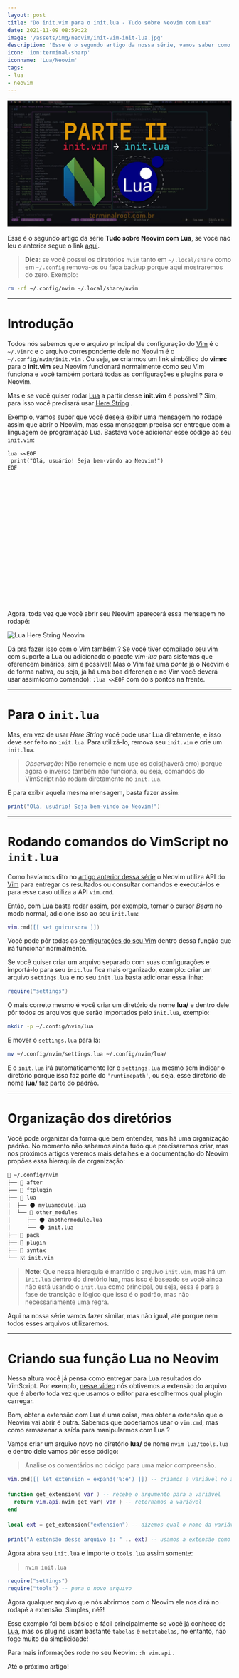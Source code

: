 ```yaml
---
layout: post
title: "Do init.vim para o init.lua - Tudo sobre Neovim com Lua"
date: 2021-11-09 08:59:22
image: '/assets/img/neovim/init-vim-init-lua.jpg'
description: 'Esse é o segundo artigo da nossa série, vamos saber como as coisas funcionam na migração!'
icon: 'ion:terminal-sharp'
iconname: 'Lua/Neovim'
tags:
- lua
- neovim
---
```


![Do init.vim para o init.lua - Tudo sobre Neovim com Lua](/assets/img/neovim/init-vim-init-lua.jpg)

Esse é o segundo artigo da série **Tudo sobre Neovim com Lua**, se você não leu o anterior segue o link [aqui](https://terminalroot.com.br/2021/11/tudo-sobre-neovim-com-lua-como-customizar-do-zero.html).

> **Dica**: se você possui os diretórios `nvim` tanto em `~/.local/share` como em `~/.config` remova-os ou faça backup porque aqui mostraremos do zero. Exemplo:
```sh
rm -rf ~/.config/nvim ~/.local/share/nvim
```

---

# Introdução
Todos nós sabemos que o arquivo principal de configuração do [Vim](https://terminalroot.com.br/vim) é o `~/.vimrc` e o arquivo correspondente dele no Neovim é o `~/.config/nvim/init.vim` . Ou seja, se criarmos um link simbólico do **vimrc** para o **init.vim** seu Neovim funcionará normalmente como seu Vim funciona e você também portará todas as configurações e plugins para o Neovim.

Mas e se você quiser rodar [Lua](https://terminalroot.com.br/lua) a partir desse **init.vim** é possível ? Sim, para isso você precisará usar [Here String](https://terminalroot.com.br/shell) .

Exemplo, vamos supôr que você deseja exibir uma mensagem no rodapé assim que abrir o Neovim, mas essa mensagem precisa ser entregue com a linguagem de programação Lua. Bastava você adicionar esse código ao seu `init.vim`:

```viml
lua <<EOF
 print("Olá, usuário! Seja bem-vindo ao Neovim!")
EOF
```

<!-- QUADRADO -->
<script async src="//pagead2.googlesyndication.com/pagead/js/adsbygoogle.js"></script>
<ins class="adsbygoogle"
style="display:inline-block;width:336px;height:280px"
data-ad-client="ca-pub-2838251107855362"
data-ad-slot="5351066970"></ins>
<script>
(adsbygoogle = window.adsbygoogle || []).push({});
</script>

Agora, toda vez que você abrir seu Neovim aparecerá essa mensagem no rodapé:

![Lua Here String Neovim](./neovim-lua-here-string.png)

Dá pra fazer isso com o Vim também ? Se você tiver compilado seu vim com suporte a Lua ou adicionado o pacote *vim-lua* para sistemas que oferencem binários, sim é possível! Mas o Vim faz uma *ponte* já o Neovim é de forma nativa, ou seja, já há uma boa diferença e no Vim você deverá usar assim(como comando): `:lua <<EOF` com dois pontos na frente.

---

# Para o `init.lua`
Mas, em vez de usar *Here String* você pode usar Lua diretamente, e isso deve ser feito no `init.lua`. Para utilizá-lo, remova seu `init.vim` e crie um `init.lua`.
> *Observação*: Não renomeie e nem use os dois(haverá erro) porque agora o inverso também não funciona, ou seja, comandos do VimScript não rodam diretamente no `init.lua`.

E para exibir aquela mesma mensagem, basta fazer assim:
```lua
print("Olá, usuário! Seja bem-vindo ao Neovim!")
```

---

# Rodando comandos do VimScript no `init.lua`
Como havíamos dito no [artigo anterior dessa série]() o Neovim utiliza API do [Vim](https://terminalroot.com.br/vim) para entregar os resultados ou consultar comandos e executá-los e para esse caso utiliza a API `vim.cmd`.

Então, com [Lua](https://terminalroot.com.br/lua) basta rodar assim, por exemplo, tornar o cursor *Beam* no modo normal, adicione isso ao seu `init.lua`:

```lua
vim.cmd([[ set guicursor= ]])
```

Você pode pôr todas as [configurações do seu Vim](https://www.youtube.com/watch?v=XXGk3n1uzPg) dentro dessa função que irá funcionar normalmente.

Se você quiser criar um arquivo separado com suas configurações e importá-lo para seu `init.lua` fica mais organizado, exemplo: criar um arquivo `settings.lua` e no seu `init.lua` basta adicionar essa linha:

```lua
require("settings")
```

O mais correto mesmo é você criar um diretório de nome **lua/** e dentro dele pôr todos os arquivos que serão importados pelo `init.lua`, exemplo:

```sh
mkdir -p ~/.config/nvim/lua
```

E mover o `settings.lua` para lá:

```sh
mv ~/.config/nvim/settings.lua ~/.config/nvim/lua/
```

E o `init.lua` irá automáticamente ler o `settings.lua` mesmo sem indicar o diretório porque isso faz parte do `'runtimepath'`, ou seja, esse diretório de nome **lua/** faz parte do padrão.


<!-- RETANGULO LARGO 2 -->
<script async src="//pagead2.googlesyndication.com/pagead/js/adsbygoogle.js"></script>
<ins class="adsbygoogle"
style="display:block; text-align:center;"
data-ad-layout="in-article"
data-ad-format="fluid"
data-ad-client="ca-pub-2838251107855362"
data-ad-slot="8549252987"></ins>
<script>
(adsbygoogle = window.adsbygoogle || []).push({});
</script>

---

# Organização dos diretórios
Você pode organizar da forma que bem entender, mas há uma organização padrão. No momento não sabemos ainda tudo que precisaremos criar, mas nos próximos artigos veremos mais detalhes e a documentação do Neovim propões essa hieraquia de organização:

```sh
📂 ~/.config/nvim
├── 📁 after
├── 📁 ftplugin
├── 📂 lua
│  ├── 🌑 myluamodule.lua
│  └── 📂 other_modules
│     ├── 🌑 anothermodule.lua
│     └── 🌑 init.lua
├── 📁 pack
├── 📁 plugin
├── 📁 syntax
└── 🇻 init.vim
```
> **Note**: Que nessa hieraquia é mantido o arquivo `init.vim`, mas há um `init.lua` dentro do diretório **lua**, mas isso é baseado se você ainda não está usando o `init.lua` como principal, ou seja, essa é para a fase de transição e lógico que isso é o padrão, mas não necessariamente uma regra.

Aqui na nossa série vamos fazer similar, mas não igual, até porque nem todos esses arquivos utilizaremos.

---

# Criando sua função Lua no Neovim
Nessa altura você já pensa como entregar para Lua resultados do VimScript. Por exemplo, [nesse vídeo](https://www.youtube.com/watch?v=W8bFxnpJjF4) nós obtivemos a extensão do arquivo que é aberto toda vez que usamos o editor para escolhermos qual plugin carregar.

Bom, obter a extensão com Lua é uma coisa, mas obter a extensão que o Neovim vai abrir é outra. Sabemos que poderíamos usar o `vim.cmd`, mas como armazenar a saída para manipularmos com Lua ?

Vamos criar um arquivo novo no diretório **lua/**  de nome `nvim lua/tools.lua` e dentro dele vamos pôr esse código:
> Analise os comentários no código para uma maior compreensão.

```lua
vim.cmd([[ let extension = expand('%:e') ]]) -- criamos a variável no ambiente da API

function get_extension( var ) -- recebe o argumento para a variável
  return vim.api.nvim_get_var( var ) -- retornamos a variável
end

local ext = get_extension("extension") -- dizemos qual o nome da variável que queremos

print("A extensão desse arquivo é: " .. ext) -- usamos a extensão como quisermos porque agora ela é uma variável em Lua .
```

Agora abra seu `init.lua` e importe o `tools.lua` assim somente:
> `nvim init.lua`

```lua
require("settings")
require("tools") -- para o novo arquivo
```

Agora qualquer arquivo que nós abrirmos com o Neovim ele nos dirá no rodapé a extensão. Simples, né?!

Esse exemplo foi bem básico e fácil principalmente se você já conhece de [Lua](https://terminalroot.com.br/lua), mas os plugins usam bastante `tabelas` e `metatabelas`, no entanto, não foge muito da simplicidade!

Para mais informações rode no seu Neovim: `:h vim.api` .

Até o próximo artigo!

